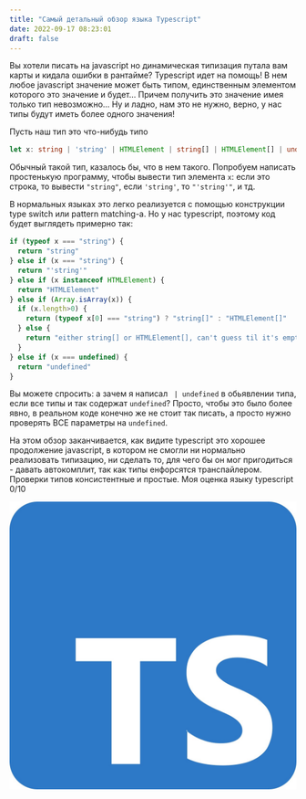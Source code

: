 ```yaml
---
title: "Самый детальный обзор языка Typescript"
date: 2022-09-17 08:23:01
draft: false
---
```


Вы хотели писать на javascript но динамическая типизация путала вам карты и кидала ошибки в рантайме? Typescript идет на помощь! В нем любое javascript значение может быть типом, единственным элементом которого это значение и будет... Причем получить это значение имея только тип невозможно... Ну и ладно, нам это не нужно, верно, у нас типы будут иметь более одного значения!

Пусть наш тип это что-нибудь типо
```ts
let x: string | 'string' | HTMLElement | string[] | HTMLElement[] | undefined
```

Обычный такой тип, казалось бы, что в нем такого. Попробуем написать простенькую программу, чтобы вывести тип элемента `x`: если это строка, то вывести `"string"`, если `'string'`, то `"'string'"`, и тд.

В нормальных языках это легко реализуется с помощью конструкции type switch или pattern matching-а. Но у нас typescript, поэтому код будет выглядеть примерно так:

```ts
if (typeof x === "string") {
  return "string"
} else if (x === "string") {
  return "'string'"
} else if (x instanceof HTMLElement) {
  return "HTMLElement"
} else if (Array.isArray(x)) {
  if (x.length>0) {
    return (typeof x[0] === "string") ? "string[]" : "HTMLElement[]"
  } else {
    return "either string[] or HTMLElement[], can't guess til it's empty"
  }
} else if (x === undefined) {
  return "undefined"
}
```

Вы можете спросить: а зачем я написал ` | undefined` в обьявлении типа, если все типы и так содержат `undefined`? Просто, чтобы это было более явно, в реальном коде конечно же не стоит так писать, а просто нужно проверять ВСЕ параметры на `undefined`.

На этом обзор заканчивается, как видите typescript это хорошее продолжение javascript, в котором не смогли ни нормально реализовать типизацию, ни сделать то, для чего бы он мог пригодиться - давать автокомплит, так как типы енфорсятся транспайлером. Проверки типов консистентные и простые. Моя оценка языку typescript 0/10

![](/img/vk/DCZH9_-84Yg.jpg)
